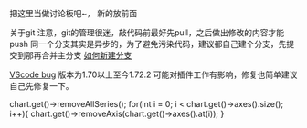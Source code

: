 把这里当做讨论板吧~， 新的放前面


关于git
注意，git的管理很迷，敲代码前最好先pull，之后做出修改的内容才能push
同一个分支其实是异步的，为了避免污染代码，建议都自己建个分支，先提交到那再合并主分支
[如何新建分支](https://blog.csdn.net/fulong0406/article/details/123333899?ops_request_misc=%257B%2522request%255Fid%2522%253A%2522166721410716782388066332%2522%252C%2522scm%2522%253A%252220140713.130102334..%2522%257D&request_id=166721410716782388066332&biz_id=0&utm_medium=distribute.pc_search_result.none-task-blog-2~all~top_click~default-1-123333899-null-null.142^v62^control,201^v3^control_1,213^v1^control&utm_term=git%20%E6%96%B0%E5%BB%BA%E5%88%86%E6%94%AF&spm=1018.2226.3001.4187)


[VScode bug](https://github.com/aaron-bond/better-comments/issues/437#issuecomment-1274590408)
版本为1.70以上至今1.72.2
可能对插件工作有影响，修复也简单建议自己先修复一下。


chart.get()->removeAllSeries();
        for(int i = 0; i < chart.get()->axes().size(); i++){
            chart.get()->removeAxis(chart.get()->axes().at(i));
        }